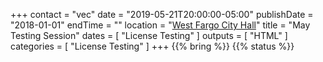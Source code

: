 +++
contact = "vec"
date = "2019-05-21T20:00:00-05:00"
publishDate = "2018-01-01"
endTime = ""
location = "[West Fargo City Hall](/places/west-fargo-city-hall/)"
title = "May Testing Session"
dates = [ "License Testing" ]
outputs = [ "HTML" ]
categories = [ "License Testing" ]
+++
{{% bring %}}
{{% status %}}

